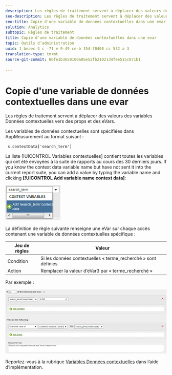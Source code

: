 ```yaml
---
description: Les règles de traitement servent à déplacer des valeurs des variables Données contextuelles vers des props et des eVars.
seo-description: Les règles de traitement servent à déplacer des valeurs des variables Données contextuelles vers des props et des eVars.
seo-title: Copie d'une variable de données contextuelles dans une evar
solution: Analytics
subtopic: Règles de traitement
title: Copie d'une variable de données contextuelles dans une evar
topic: Outils d’administration
uuid: 1 beaec 4 c -71 e 9-49 ce-b 154-78408 cc 532 a 3
translation-type: tm+mt
source-git-commit: 86fe1b3650100a05e52fb2102134fee515c871b1

---
```



# Copie d'une variable de données contextuelles dans une evar

Les règles de traitement servent à déplacer des valeurs des variables Données contextuelles vers des props et des eVars.

Les variables de données contextuelles sont spécifiées dans AppMeasurement au format suivant :

```
 s.contextData['search_term']
```

La liste [!UICONTROL Variables contextuelles] contient toutes les variables qui ont été envoyées à la suite de rapports au cours des 30 derniers jours. If you know the context data variable name but have not sent it into the current report suite, you can add a value by typing the variable name and clicking **[!UICONTROL Add variable name context data]**:

![](assets/add-context-variable.png)

La définition de règle suivante renseigne une eVar sur chaque accès contenant une variable de données contextuelles spécifique :

| Jeu de règles | Valeur |
|---|---|
| Condition | Si les données contextuelles « terme_recherché » sont définies |
| Action | Remplacer la valeur d’eVar3 par « terme_recherché » |

Par exemple :

![](assets/set-context-data.png)

Reportez-vous à la rubrique [Variables Données contextuelles](https://marketing.adobe.com/resources/help/en_US/sc/implement/index.html?f=context_data_variables) dans l’aide d’implémentation.
